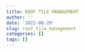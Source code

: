 ```yaml
---
title: ROOF TILE MANAGEMENT
author: ''
date: '2022-08-29'
slug: roof_tile_management
categories: []
tags: []
---
```

